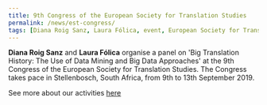 ```yaml
---
title: 9th Congress of the European Society for Translation Studies
permalink: /news/est-congress/
tags: [Diana Roig Sanz, Laura Fólica, event, European Society for Translation Studies]
---
```

**Diana Roig Sanz** and **Laura Fólica** organise a panel on 'Big Translation History: The Use of Data Mining and Big Data Approaches' at the 9th Congress of the European Society for Translation Studies. The Congress takes pace in Stellenbosch, South Africa, from 9th to 13th September 2019.

See more about our activities [here](/activities/)
